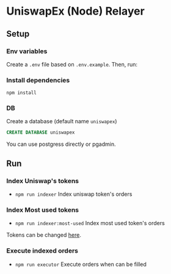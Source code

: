 # UniswapEx (Node) Relayer

## Setup

### Env variables

Create a `.env` file based on `.env.example`. Then, run:

### Install dependencies

```
npm install
```

### DB

Create a database (default name `uniswapex`)

```sql
CREATE DATABASE uniswapex
```

You can use postgress directly or pgadmin.

## Run

### Index Uniswap's tokens

- `npm run indexer` Index uniswap token's orders

### Index Most used tokens

- `npm run indexer:most-used` Index most used token's orders

Tokens can be changed [here](https://github.com/UniswapEx/relayer-node/blob/master/src/utils/tokens.ts).

### Execute indexed orders

- `npm run executor` Execute orders when can be filled
